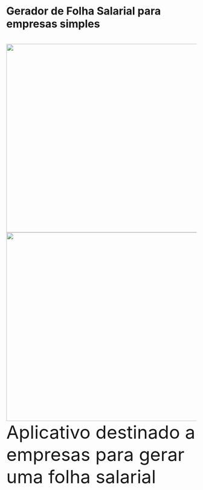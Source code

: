 <h1> Gerador de Folha Salarial para empresas simples</h1><br>
<img src="https://i.imgur.com/89YHd3j.png" width="650" height="500"><br>
<img src="https://i.imgur.com/qnHgTAJ.png" width="650" height="500"><br>
<font size="28">Aplicativo destinado a empresas para gerar uma folha salarial<br>
</font>
